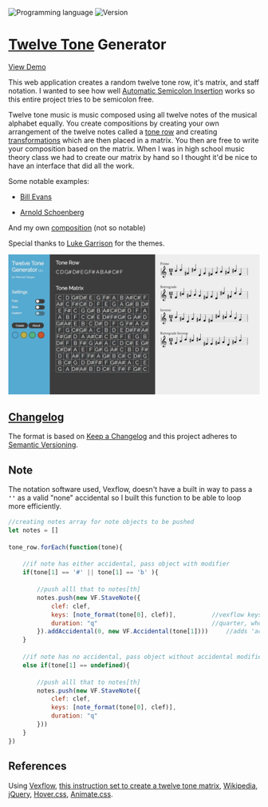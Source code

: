 ![Programming language](https://img.shields.io/badge/Language-Javascript-black.svg)
![Version](https://img.shields.io/badge/Version-1.6.4-blue.svg)

# [Twelve Tone](https://en.wikipedia.org/wiki/Twelve-tone_technique#Tone_row) Generator

[View Demo](http://mnl.space/Twelve-Tone-Generator/)

This web application creates a random twelve tone row, it's matrix, and staff notation. I wanted to see how well [Automatic Semicolon Insertion](https://www.ecma-international.org/ecma-262/7.0/index.html#sec-rules-of-automatic-semicolon-insertion) works so this entire project tries to be semicolon free.

Twelve tone music is music composed using all twelve notes of the musical alphabet equally. You create compositions by creating your own arrangement of the twelve notes called a [tone row](https://en.wikipedia.org/wiki/Tone_row) and creating [transformations](https://en.wikipedia.org/wiki/Transformation_(music)) which are then placed in a matrix. You then are free to write your composition based on the matrix. When I was in high school music theory class we had to create our matrix by hand so I thought it'd be nice to have an interface that did all the work.

Some notable examples:

* [Bill Evans](https://www.youtube.com/watch?v=eT5ymwGHeHQ)

* [Arnold Schoenberg](https://www.youtube.com/watch?v=JEY9lmCZbIc)

And my own [composition](https://www.youtube.com/watch?v=PlvMd-R_k5c) (not so notable)

Special thanks to [Luke Garrison](https://github.com/lag0215) for the themes.

![ttg](screenshot.png)

## [Changelog](https://github.com/ManuelVargas1251/Twelve-Tone-Generator/blob/master/changelog.md)
The format is based on [Keep a Changelog](http://keepachangelog.com/)
and this project adheres to [Semantic Versioning](http://semver.org/).

## Note

The notation software used, Vexflow, doesn't have a built in way to pass a **`''`** as a valid "none" accidental so I built this function to be able to loop more efficiently.

```javascript
//creating notes array for note objects to be pushed
let notes = []

tone_row.forEach(function(tone){

	//if note has either accidental, pass object with modifier
	if(tone[1] == '#' || tone[1] == 'b' ){

		//push alll that to notes[th]
		notes.push(new VF.StaveNote({
			clef: clef,
			keys: [note_format(tone[0], clef)],          //vexflow keys given by note_format()
			duration: "q"                                //quarter, whole, half
		}).addAccidental(0, new VF.Accidental(tone[1])))     //adds 'accidental' modifier with '#' or 'b'
	}

	//if note has no accidental, pass object without accidental modifier
	else if(tone[1] == undefined){
	
		//push alll that to notes[th]
		notes.push(new VF.StaveNote({
			clef: clef,
			keys: [note_format(tone[0], clef)],
			duration: "q"
		}))
	}
})
```

## References
Using [Vexflow](https://github.com/0xfe/vexflow), [this instruction set to create a twelve tone matrix](http://unitus.org/FULL/12tone.pdf), [Wikipedia](https://en.wikipedia.org/wiki/Twelve-tone_technique), [jQuery](https://jquery.com/), [Hover.css](http://ianlunn.github.io/Hover/), [Animate.css](https://daneden.github.io/animate.css/).

